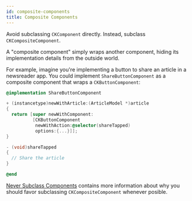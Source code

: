 ```yaml
---
id: composite-components
title: Composite Components
---
```


Avoid subclassing `CKComponent` directly. Instead, subclass `CKCompositeComponent`.

A "composite component" simply wraps another component, hiding its implementation details from the outside world.

For example, imagine you're implementing a button to share an article in a newsreader app. You could implement `ShareButtonComponent` as a composite component that wraps a `CKButtonComponent`:

```objectivec
@implementation ShareButtonComponent

+ (instancetype)newWithArticle:(ArticleModel *)article
{
  return [super newWithComponent:
          [CKButtonComponent
           newWithAction:@selector(shareTapped)
           options:{...}]];
}

- (void)shareTapped
{
  // Share the article
}

@end
```

[Never Subclass Components](never-subclass-components) contains more information about why you should favor subclassing `CKCompositeComponent` whenever posible.
